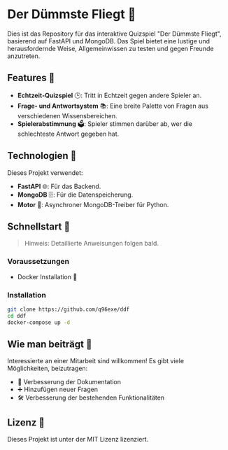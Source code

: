 # Der Dümmste Fliegt 🚀

Dies ist das Repository für das interaktive Quizspiel "Der Dümmste Fliegt", basierend auf FastAPI und MongoDB. Das Spiel bietet eine lustige und herausfordernde Weise, Allgemeinwissen zu testen und gegen Freunde anzutreten.

## Features 🌟

- **Echtzeit-Quizspiel** 🕒: Tritt in Echtzeit gegen andere Spieler an.
- **Frage- und Antwortsystem** 📚: Eine breite Palette von Fragen aus verschiedenen Wissensbereichen.
- **Spielerabstimmung** 🗳️: Spieler stimmen darüber ab, wer die schlechteste Antwort gegeben hat.

## Technologien 🔧

Dieses Projekt verwendet:
- **FastAPI** 🌐: Für das Backend.
- **MongoDB** 🗄️: Für die Datenspeicherung.
- **Motor** 🚗: Asynchroner MongoDB-Treiber für Python.

## Schnellstart 🚀

> Hinweis: Detaillierte Anweisungen folgen bald.

### Voraussetzungen

- Docker Installation 🐳

### Installation

```bash
git clone https://github.com/q96exe/ddf
cd ddf
docker-compose up -d
```

## Wie man beiträgt 🤝

Interessierte an einer Mitarbeit sind willkommen! Es gibt viele Möglichkeiten, beizutragen:

- 📝 Verbesserung der Dokumentation
- ➕ Hinzufügen neuer Fragen
- 🛠 Verbesserung der bestehenden Funktionalitäten

## Lizenz 📜

Dieses Projekt ist unter der MIT Lizenz lizenziert.
